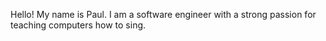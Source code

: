 Hello! My name is Paul. I am a software engineer with a
strong passion for teaching computers how to sing.
